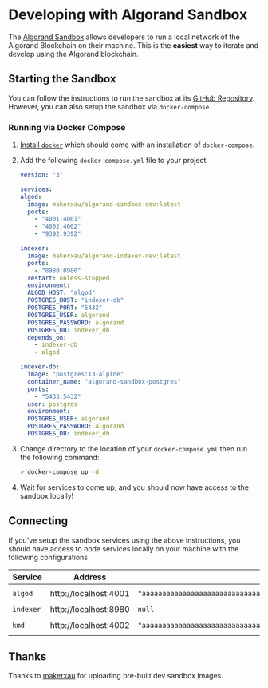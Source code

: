 # Developing with Algorand Sandbox

The [Algorand Sandbox](https://github.com/algorand/sandbox) allows developers to run a local network of the Algorand Blockchain on their machine. This is the **easiest** way to iterate and develop using the Algorand blockchain.

## Starting the Sandbox

You can follow the instructions to run the sandbox at its [GitHub Repository](https://github.com/algorand/sandbox). However, you can also setup the sandbox via `docker-compose`.

### Running via Docker Compose

1. [Install `docker`](https://docs.docker.com/get-docker/) which should come with an installation of `docker-compose`.
2. Add the following `docker-compose.yml` file to your project.

   ```yaml
   version: "3"

   services:
   algod:
     image: makerxau/algorand-sandbox-dev:latest
     ports:
       - "4001:4001"
       - "4002:4002"
       - "9392:9392"

   indexer:
     image: makerxau/algorand-indexer-dev:latest
     ports:
       - "8980:8980"
     restart: unless-stopped
     environment:
     ALGOD_HOST: "algod"
     POSTGRES_HOST: "indexer-db"
     POSTGRES_PORT: "5432"
     POSTGRES_USER: algorand
     POSTGRES_PASSWORD: algorand
     POSTGRES_DB: indexer_db
     depends_on:
       - indexer-db
       - algod

   indexer-db:
     image: "postgres:13-alpine"
     container_name: "algorand-sandbox-postgres"
     ports:
       - "5433:5432"
     user: postgres
     environment:
     POSTGRES_USER: algorand
     POSTGRES_PASSWORD: algorand
     POSTGRES_DB: indexer_db
   ```

3. Change directory to the location of your `docker-compose.yml` then run the following command:

   ```sh
   > docker-compose up -d
   ```

4. Wait for services to come up, and you should now have access to the sandbox locally!

## Connecting

If you've setup the sandbox services using the above instructions, you should have access to node services locally on your machine with the following configurations

| Service   | Address               | Token                                                                | Client Create Expression                                                                                       |
| --------- | --------------------- | -------------------------------------------------------------------- | -------------------------------------------------------------------------------------------------------------- |
| `algod`   | http://localhost:4001 | `"aaaaaaaaaaaaaaaaaaaaaaaaaaaaaaaaaaaaaaaaaaaaaaaaaaaaaaaaaaaaaaaa"` | `new AlgodClient("http://localhost:4001", "aaaaaaaaaaaaaaaaaaaaaaaaaaaaaaaaaaaaaaaaaaaaaaaaaaaaaaaaaaaaaaaa")` |
| `indexer` | http://localhost:8980 | `null`                                                               | `new IndexerClient("http://localhost:8980")`                                                                   |
| `kmd`     | http://localhost:4002 | `"aaaaaaaaaaaaaaaaaaaaaaaaaaaaaaaaaaaaaaaaaaaaaaaaaaaaaaaaaaaaaaaa"` | `new KmdClient("http://localhost:4002", "aaaaaaaaaaaaaaaaaaaaaaaaaaaaaaaaaaaaaaaaaaaaaaaaaaaaaaaaaaaaaaaa")`   |

## Thanks

Thanks to [makerxau](https://hub.docker.com/u/makerxau) for uploading pre-built dev sandbox images.
